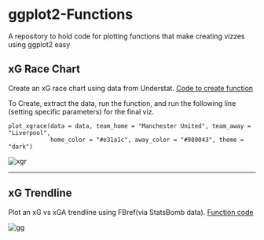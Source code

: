 # ggplot2-Functions
A repository to hold code for plotting functions that make creating vizzes using ggplot2 easy  

## xG Race Chart 

Create an xG race chart using data from Understat. [Code to create function](https://github.com/harshkrishna17/ggplot2-Functions/blob/main/xG%20Race%20Chart.R)

To Create, extract the data, run the function, and run the following line (setting specific parameters) for the final viz.

```
plot_xgrace(data = data, team_home = "Manchester United", team_away = "Liverpool",
            home_color = "#e31a1c", away_color = "#980043", theme = "dark")
```            

![xgr](https://user-images.githubusercontent.com/87293901/138739917-c77a34b6-e2ed-49f3-9f84-481b49d47b0a.png)

--------------------------------------------------------------------------------------------------------------------------------------------------------------------------------

## xG Trendline

Plot an xG vs xGA trendline using FBref(via StatsBomb data). [Function code](https://github.com/harshkrishna17/ggplot2-Functions/blob/main/xG%20Trendline.R)

![gg](https://user-images.githubusercontent.com/87293901/138740112-26195e9c-866d-494f-bfb7-de7b44c5e5c4.png)
